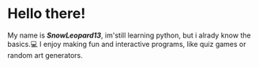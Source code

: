 # Hello there!
My name is ***SnowLeopard13***, im'still learning python, but i alrady know the basics.💻
I enjoy making fun and interactive programs, like quiz games or random art generators.
